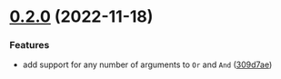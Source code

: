 # [0.2.0](https://github.com/erictooth/smart-filter-builder/compare/v0.1.0...v0.2.0) (2022-11-18)


### Features

* add support for any number of arguments to `Or` and `And` ([309d7ae](https://github.com/erictooth/smart-filter-builder/commit/309d7ae53a8b7350ec67df8ee1e13b6f0454b150))
